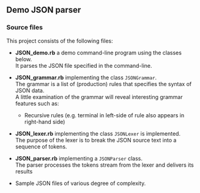 ## Demo JSON parser

### Source files
This project consists of the following files:  

- **JSON_demo.rb** a demo command-line program using the classes below.  
  It parses the JSON file specified in the command-line.  

- **JSON_grammar.rb** implementing the class `JSONGrammar`.  
  The grammar is a list of (production) rules that specifies the syntax of JSON data.  
  A little examination of the grammar will reveal interesting grammar features such as:  
    * Recursive rules (e.g. terminal in left-side of rule also appears in right-hand side)

- **JSON_lexer.rb** implementing  the class `JSONLexer` is implemented.  
  The purpose of the lexer is to break the JSON source text into a sequence of tokens.
  
- **JSON_parser.rb** implementing a `JSONParser` class.  
  The parser processes the tokens stream from the lexer and delivers its results  

  
- Sample JSON files of various degree of complexity.